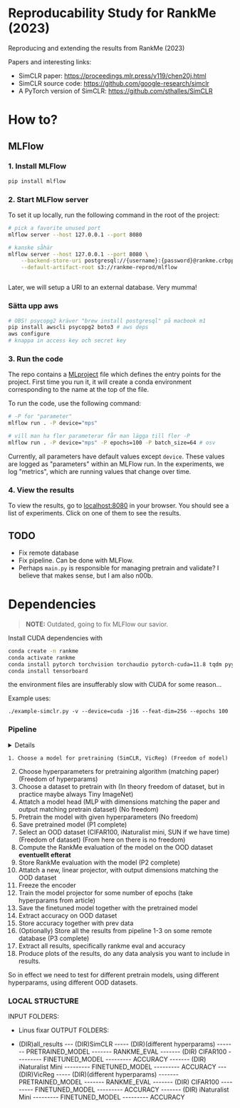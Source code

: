 # Reproducability Study for RankMe (2023)
Reproducing and extending the results from RankMe (2023)

Papers and interesting links:

* SimCLR paper: https://proceedings.mlr.press/v119/chen20j.html
* SimCLR source code: https://github.com/google-research/simclr
* A PyTorch version of SimCLR: https://github.com/sthalles/SimCLR

# How to?

## MLFlow

### 1. Install MLFlow

```sh
pip install mlflow
```

### 2. Start MLFlow server

To set it up locally, run the following command in the root of the project:

```sh
# pick a favorite unused port
mlflow server --host 127.0.0.1 --port 8080

# kanske såhär
mlflow server --host 127.0.0.1 --port 8080 \
    --backend-store-uri postgresql://{username}:{password}@rankme.crbppwjwxelm.eu-north-1.rds.amazonaws.com:5432/rankme \
    --default-artifact-root s3://rankme-reprod/mlflow



```

Later, we will setup a URI to an external database. Very mumma!

### Sätta upp aws

```bash
# OBS! psycopg2 kräver "brew install postgresql" på macbook m1
pip install awscli psycopg2 boto3 # aws deps
aws configure
# knappa in access key och secret key
```

### 3. Run the code
The repo contains a [MLproject](MLproject) file which defines the entry points for the project. First time you run it, it will create a conda environment corresponding to the name at the top of the file. 

To run the code, use the following command:

```sh
# -P for "parameter"
mlflow run . -P device="mps"

# vill man ha fler parameterar får man lägga till fler -P
mlflow run . -P device="mps" -P epochs=100 -P batch_size=64 # osv
```

Currently, all parameters have default values except `device`. These values are logged as "parameters" within an MLFlow run. In the experiments, we log "metrics", which are running values that change over time.

### 4. View the results

To view the results, go to [localhost:8080](http://localhost:8080) in your browser. You should see a list of experiments. Click on one of them to see the results.

## TODO

* Fix remote database
* Fix pipeline. Can be done with MLFlow.
* Perhaps `main.py` is responsible for managing pretrain and validate? I believe that makes sense, but I am also n00b.



# Dependencies

> **NOTE:** Outdated, going to fix MLFlow our savior.


Install CUDA dependencies with
```sh
conda create -n rankme
conda activate rankme
conda install pytorch torchvision torchaudio pytorch-cuda=11.8 tqdm pyyaml -c pytorch -c nvidia
conda install tensorboard
```
the environment files are insufferably slow with CUDA for some reason...


Example uses:
```
./example-simclr.py -v --device=cuda -j16 --feat-dim=256 --epochs 100
```

### Pipeline
<summary> 
    <details>Click to expand</details>

    1. Choose a model for pretraining (SimCLR, VicReg) (Freedom of model)
2. Choose hyperparameters for pretraining algorithm (matching paper) (Freedom of hyperparams)
3. Choose a dataset to pretrain with (In theory freedom of dataset, but in practice maybe always Tiny ImageNet)
4. Attatch a model head (MLP with dimensions matching the paper and output matching pretrain dataset) (No freedom)
5. Pretrain the model with given hyperparameters (No freedom)
6. Save pretrained model
(P1 complete)
7. Select an OOD dataset (CIFAR100, iNaturalist mini, SUN if we have time) (Freedom of dataset)
(From here on there is no freedom)
8. Compute the RankMe evaluation of the model on the OOD dataset **eventuellt efterat**
9. Store RankMe evaluation with the model
(P2 complete)
10. Attatch a new, linear projector, with output dimensions matching the OOD dataset
11. Freeze the encoder
12. Train the model projector for some number of epochs (take hyperparams from article)
13. Save the finetuned model together with the pretrained model
14. Extract accuracy on OOD dataset
15. Store accuracy together with prev data
16. (Optionally) Store all the results from pipeline 1-3 on some remote database
(P3 complete)
17. Extract all results, specifically rankme eval and accuracy
18. Produce plots of the results, do any data analysis you want to include in results.

So in effect we need to test for different pretrain models, using different hyperparams, using different OOD datasets.
</summary>



### LOCAL STRUCTURE
INPUT FOLDERS:
- Linus fixar
OUTPUT FOLDERS:

- (DIR)all_results
--- (DIR)SimCLR
----- (DIR)(different hyperparams)
------- PRETRAINED_MODEL
------- RANKME_EVAL
------- (DIR) CIFAR100
--------- FINETUNED_MODEL
--------- ACCURACY
------- (DIR) iNaturalist Mini
--------- FINETUNED_MODEL
--------- ACCURACY
--- (DIR)VicReg
----- (DIR)(different hyperparams)
------- PRETRAINED_MODEL
------- RANKME_EVAL
------- (DIR) CIFAR100
--------- FINETUNED_MODEL
--------- ACCURACY
------- (DIR) iNaturalist Mini
--------- FINETUNED_MODEL
--------- ACCURACY


